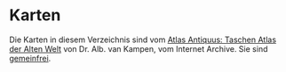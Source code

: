 Karten
======

Die Karten in diesem Verzeichnis sind vom [Atlas Antiquus: Taschen
Atlas der Alten Welt](http://archive.org/details/AtlasAntiquus) von
Dr. Alb. van Kampen, vom Internet Archive. Sie sind
[gemeinfrei](http://de.wikipedia.org/wiki/Gemeinfreiheit).

